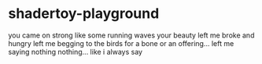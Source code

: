 # shadertoy-playground

you came on strong like some running waves
your beauty left me broke and hungry
left me begging to the birds for a bone or an offering...
left me saying nothing
nothing...
like i always say
